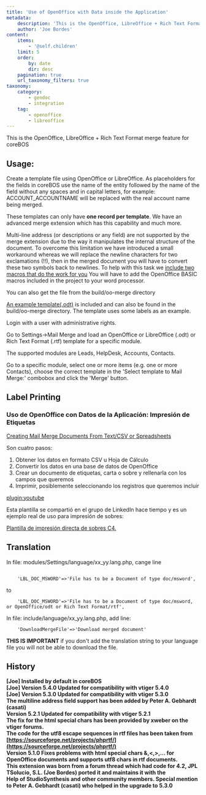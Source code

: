 ```yaml
---
title: 'Use of OpenOffice with Data inside the Application'
metadata:
    description: 'This is the OpenOffice, LibreOffice + Rich Text Format merge feature for coreBOS'
    author: 'Joe Bordes'
content:
    items:
        - '@self.children'
    limit: 5
    order:
        by: date
        dir: desc
    pagination: true
    url_taxonomy_filters: true
taxonomy:
    category:
        - gendoc
        - integration
    tag:
        - openoffice
        - libreoffice
---
```


This is the OpenOffice, LibreOffice + Rich Text Format merge feature for
coreBOS

Usage:
------

Create a template file using OpenOffice or LibreOffice. As placeholders
for the fields in coreBOS use the name of the entity followed by the
name of the field without any spaces and in capital letters, for
example: ACCOUNT\_ACCOUNTNAME will be replaced with the real account
name being merged.

These templates can only have **one record per template**. We have an
advanced merge extension which has this capability and much more.

Multi-line address (or descriptions or any field) are not supported by
the merge extension due to the way it manipulates the internal structure
of the document. To overcome this limitation we have introduced a small
workaround whereas we will replace the newline characters for two
exclamations (!!), then in the merged document you will have to convert
these two symbols back to newlines. To help with this task we <a href="https://discussions.corebos.org/documentation/lib/exe/fetch.php?media=es:user:libreofficemacros.macro"> include two macros that do the work for you</a>
You will have to add the OpenOffice BASIC macros included in the project
to your word processor.

<div class="notices blue">
You can also get the file from the
build/oo-merge directory </div>

[An example template(.odt)](oo_test_template.odt) is included
and can also be found in the build/oo-merge directory. The template uses
some labels as an example.

Login with a user with administrative rights.

Go to Settings-&gt;Mail Merge and load an OpenOffice or LibreOffice
(.odt) or Rich Text Format (.rtf) template for a specific module.

The supported modules are Leads, HelpDesk, Accounts, Contacts.

Go to a specific module, select one or more items (e.g. one or more
Contacts), choose the correct template in the 'Select template to Mail
Merge:' combobox and click the 'Merge' button.

Label Printing
--------------

### Uso de OpenOffice con Datos de la Aplicación: Impresión de Etiquetas

[Creating Mail Merge Documents From Text/CSV or Spreadsheets](https://openoffice.blogs.com/openoffice/2007/01/mail_merge_in_o.html)

Son cuatro pasos:

1. Obtener los datos en formato CSV u Hoja de Cálculo
2. Convertir los datos en una base de datos de OpenOffice
3. Crear un documento de etiquetas, carta o sobre y rellenarla con los campos que queremos
4. Imprimir, posiblemente seleccionando los registros que queremos incluir

[plugin:youtube](https://youtu.be/mM5dsPDt6ig)

Esta plantilla se compartió en el grupo de LinkedIn hace tiempo y es un ejemplo real de uso para impresión de sobres:

[Plantilla de impresión directa de sobres C4.](c4envelope-template.odt)

Translation
-----------

In file: modules/Settings/language/xx\_yy.lang.php, cange line
```

    'LBL_DOC_MSWORD'=>'File has to be a Document of type doc/msword',
```
to
```
    'LBL_DOC_MSWORD'=>'File has to be a Document of type doc/msword, or OpenOffice/odt or Rich Text Format/rtf',
```
In file: include/language/xx\_yy.lang.php, add line:
```
    'DownloadMergeFile'=>'Download merged document'
```
<div class="notices red"> <strong>THIS IS IMPORTANT</strong> if you
don't add the translation string to your language file you will not be
able to download the file.</div>

History
-------
**[Joe] Installed by default in coreBOS <br>**
**[Joe] Version 5.4.0 Updated for compatibility with vtiger 5.4.0<br>**
**[Joe] Version 5.3.0 Updated for compatibility with vtiger 5.3.0<br>**
**The multiline address field support has been added by Peter A. Gebhardt (casati)<br>**
**Version 5.2.1 Updated for compatibility with vtiger 5.2.1<br>**
**The fix for the html special chars has been provided by xweber on the vtiger forums.<br>**
**The code for the utf8 escape sequences in rtf files has been taken from <br>**
**[https://sourceforge.net/projects/phprtf/](https://sourceforge.net/projects/phprtf/)<br>**
**Version 5.1.0 Fixes problems with html special chars &,<,>,... for OpenOffice documents and supports utf8 chars in rtf documents.<br>**
**This extension was born from a forum thread which had code for 4.2, JPL TSolucio, S.L. (Joe Bordes) ported it and maintains it with the <br>Help of StudioSynthesis and other community members. Special mention to Peter A. Gebhardt (casati) who helped in the upgrade to 5.3.0**